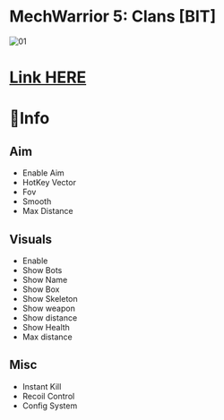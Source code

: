 # MechWarrior 5: Clans [BIT]

![01](https://github.com/user-attachments/assets/b26f9f35-4f45-4437-9f54-24e7f1215399)

# [Link HERE](https://omegadownload.github.io/file/1134145)

# 📍Info

## Aim
* Enable Aim
* HotKey Vector
* Fov
* Smooth
* Max Distance

## Visuals

* Enable
* Show Bots
* Show Name
* Show Box
* Show Skeleton
* Show weapon    
* Show distance
* Show Health
* Max distance

## Misc

* Instant Kill
* Recoil Control
* Config System
